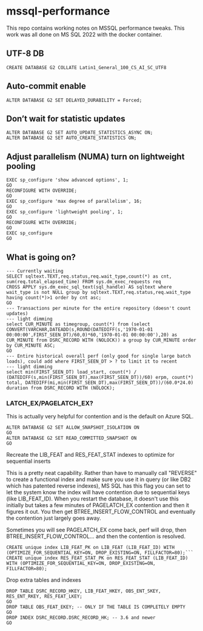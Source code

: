 # mssql-performance
This repo contains working notes on MSSQL performance tweaks.  This work was all done on MS SQL 2022 with the docker container.

## UTF-8 DB
```
CREATE DATABASE G2 COLLATE Latin1_General_100_CS_AI_SC_UTF8
```

## Auto-commit enable
```
ALTER DATABASE G2 SET DELAYED_DURABILITY = Forced;
```

## Don’t wait for statistic updates
```
ALTER DATABASE G2 SET AUTO_UPDATE_STATISTICS_ASYNC ON;
ALTER DATABASE G2 SET AUTO_CREATE_STATISTICS ON;
```

## Adjust parallelism (NUMA) turn on lightweight pooling
```
EXEC sp_configure 'show advanced options', 1;  
GO  
RECONFIGURE WITH OVERRIDE;  
GO  
EXEC sp_configure 'max degree of parallelism', 16;  
GO
EXEC sp_configure 'lightweight pooling', 1;
GO
RECONFIGURE WITH OVERRIDE;  
GO
EXEC sp_configure
GO
```

## What is going on?
```
--- Currently waiting 
SELECT sqltext.TEXT,req.status,req.wait_type,count(*) as cnt, sum(req.total_elapsed_time) FROM sys.dm_exec_requests req CROSS APPLY sys.dm_exec_sql_text(sql_handle) AS sqltext where wait_type is not NULL group by sqltext.TEXT,req.status,req.wait_type having count(*)>1 order by cnt asc;
GO
--- Transactions per minute for the entire repository (doesn't count updates)
--- light dimming
select CUR_MINUTE as timegroup, count(*) from (select CONVERT(VARCHAR,DATEADD(s,ROUND(DATEDIFF(s,'1970-01-01 00:00:00',FIRST_SEEN_DT)/60,0)*60,'1970-01-01 00:00:00'),20) as CUR_MINUTE from DSRC_RECORD WITH (NOLOCK)) a group by CUR_MINUTE order by CUR_MINUTE ASC;
GO
--- Entire historical overall perf (only good for single large batch loads), could add where FIRST_SEEN_DT > ? to limit it to recent
--- light dimming
select min(FIRST_SEEN_DT) load_start, count(*) / (DATEDIFF(s,min(FIRST_SEEN_DT),max(FIRST_SEEN_DT))/60) erpm, count(*) total, DATEDIFF(mi,min(FIRST_SEEN_DT),max(FIRST_SEEN_DT))/(60.0*24.0) duration from DSRC_RECORD WITH (NOLOCK);
```

### LATCH_EX/PAGELATCH_EX?

This is actually very helpful for contention and is the default on Azure SQL.
```
ALTER DATABASE G2 SET ALLOW_SNAPSHOT_ISOLATION ON
GO
ALTER DATABASE G2 SET READ_COMMITTED_SNAPSHOT ON
GO
```

Recreate the LIB_FEAT and RES_FEAT_STAT indexes to optimize for sequential inserts

This is a pretty neat capability.  Rather than have to manually call "REVERSE" to create a functional index and make sure you use it in query (or like DB2 which has patented reverse indexes), MS SQL has this flag you can set to let the system know the index will have contention due to sequential keys (like LIB_FEAT_ID).  When you restart the database, it doesn't use this initially but takes a few minutes of PAGELATCH_EX contention and then it figures it out.  You then get BTREE_INSERT_FLOW_CONTROL and eventually the contention just largely goes away.

Sometimes you will see PAGELATCH_EX come back, perf will drop, then BTREE_INSERT_FLOW_CONTROL... and then the contention is resolved.
```
CREATE unique index LIB_FEAT_PK on LIB_FEAT (LIB_FEAT_ID) WITH (OPTIMIZE_FOR_SEQUENTIAL_KEY=ON, DROP_EXISTING=ON, FILLFACTOR=80);```
CREATE unique index RES_FEAT_STAT_PK on RES_FEAT_STAT (LIB_FEAT_ID) WITH (OPTIMIZE_FOR_SEQUENTIAL_KEY=ON, DROP_EXISTING=ON, FILLFACTOR=80);
```

Drop extra tables and indexes
```
DROP TABLE DSRC_RECORD_HKEY, LIB_FEAT_HKEY, OBS_ENT_SKEY, RES_ENT_RKEY, RES_FEAT_LKEY;
GO
DROP TABLE OBS_FEAT_EKEY; -- ONLY IF THE TABLE IS COMPLETELY EMPTY
GO
DROP INDEX DSRC_RECORD.DSRC_RECORD_HK; -- 3.6 and newer
GO
```

